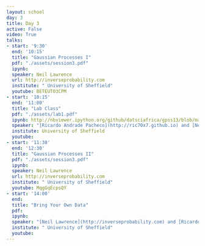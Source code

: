 ```yaml
---
layout: school
day: 3
title: Day 3
active: False
video: True
talks:
- start: '9:30'
  end: '10:15'
  title: "Gaussian Processes I"
  pdf: "./assets/session3.pdf"
  ipynb: 
  speaker: Neil Lawrence
  url: http://inverseprobability.com
  institute: " University of Sheffield"
  youtube: BETEUTO3CPM
- start: '10:15'
  end: '11:00'
  title: "Lab Class"
  pdf: "./assets/lab1.pdf"
  ipynb: http://nbviewer.ipython.org/github/datsciafrica/gpss13/blob/master/labs_gprs13.ipynb
  speaker: "[Ricardo Andrade Pacheco](http://ric70x7.github.io) and [Neil Lawrence](http://inverseprobability.com)"
  institute: University of Sheffield
  youtube: 
- start: '11:30'
  end: '12:30'
  title: "Gaussian Processes II"
  pdf: "./assets/session3.pdf"
  ipynb: 
  speaker: Neil Lawrence
  url: http://inverseprobability.com
  institute: " University of Sheffield"
  youtube: MqgGqEcpsQY
- start: '14:00'
  end: 
  title: "Bring Your Own Data"
  pdf: 
  ipynb: 
  speaker: "[Neil Lawrence](http://inverseprobability.com) and [Ricardo Andrade Pacheco](http://ric70x7.github.io)"
  institute: " University of Sheffield"
  youtube: 
---
```


